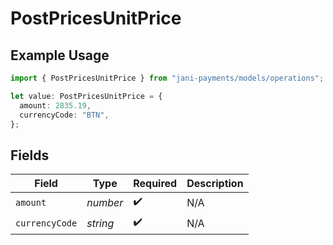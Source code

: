 # PostPricesUnitPrice

## Example Usage

```typescript
import { PostPricesUnitPrice } from "jani-payments/models/operations";

let value: PostPricesUnitPrice = {
  amount: 2835.19,
  currencyCode: "BTN",
};
```

## Fields

| Field              | Type               | Required           | Description        |
| ------------------ | ------------------ | ------------------ | ------------------ |
| `amount`           | *number*           | :heavy_check_mark: | N/A                |
| `currencyCode`     | *string*           | :heavy_check_mark: | N/A                |